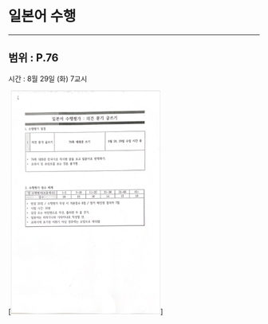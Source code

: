 # 일본어 수행

---
범위 : P.76
-

시간 :  8월 29일 (화) 7교시

[<img src="posts/images/japanese.png" width="300" height="450"/>]